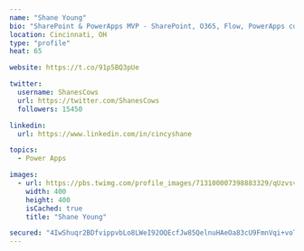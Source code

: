```yaml
---
name: "Shane Young"
bio: "SharePoint & PowerApps MVP - SharePoint, O365, Flow, PowerApps consulting? @PowerApps911 | Pure Snark? You found it."
location: Cincinnati, OH
type: "profile"
heat: 65

website: https://t.co/91p5BQ3pUe

twitter:
  username: ShanesCows
  url: https://twitter.com/ShanesCows
  followers: 15450

linkedin:
  url: https://www.linkedin.com/in/cincyshane

topics:
  - Power Apps

images:
  - url: https://pbs.twimg.com/profile_images/713100007398883329/qUzvsvQ3_400x400.jpg
    width: 400
    height: 400
    isCached: true
    title: "Shane Young"

secured: "4IwShuqr2BDfvippvbLo8LWeI92OQEcfJw85QelnuHAeOa83cU9FmnVqi+voTBM2yHoZ31kpzALKRZj1jBis41QSKYN2G7Kb0cRO1TXkbI2iy3M+4nBmZQ4zOiChVNzrN5N0FqtIqGV31FKUjU4d2hjE4swEFholSDN2YXG5C+ZxPhvreboHv4mMdvP+DpsPhrM1tyD5XC2QxTyDckInhSZEKXGIY8VSpBqbmEOBVWHcqIPB7iP41M71mNRaPiv4RraZbJe3/dN31Zbjm9mP46+mCeTrifuV0gpzKhMjE+F+lRCkwPvrxwoNZrH4sdkj5mHNRrHaPzPeuoEkoJqdmeDQdMDr221xflOOdBoirjAUS242rVU7T785OA22fUJoqayqXRG9zYgoDRDlsh3mIgnqsFYkcwazz9ywDPWYSmE=;rwxbzioJauXRT2+LwwFsog=="
---
```


